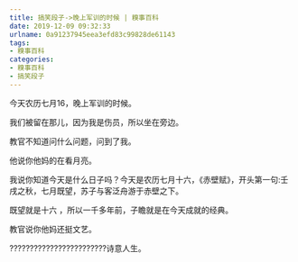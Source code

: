 ```yaml
---
title: 搞笑段子->晚上军训的时候 | 糗事百科
date: 2019-12-09 09:32:33
urlname: 0a91237945eea3efd83c99828de61143
tags: 
- 糗事百科
categories:
- 糗事百科
- 搞笑段子
---
```

今天农历七月16，晚上军训的时候。

我们被留在那儿，因为我是伤员，所以坐在旁边。

教官不知道问什么问题，问到了我。

他说你他妈的在看月亮。

我说你知道今天是什么日子吗？今天是农历七月十六，《赤壁赋》，开头第一句:壬戌之秋，七月既望，苏子与客泛舟游于赤壁之下。

既望就是十六 ，所以一千多年前，子瞻就是在今天成就的经典。

教官说你他妈还挺文艺。

????????????????????????诗意人生。


